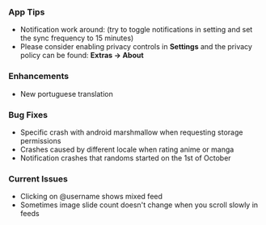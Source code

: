 ### App Tips
- Notification work around: (try to toggle notifications in setting and set the sync frequency to 15 minutes)
- Please consider enabling privacy controls in __Settings__ and the privacy policy can be found: __Extras -> About__

### Enhancements
- New portuguese translation

### Bug Fixes
- Specific crash with android marshmallow when requesting storage permissions
- Crashes caused by different locale when rating anime or manga
- Notification crashes that randoms started on the 1st of October

### Current Issues
- Clicking on @username shows mixed feed
- Sometimes image slide count doesn't change when you scroll slowly in feeds